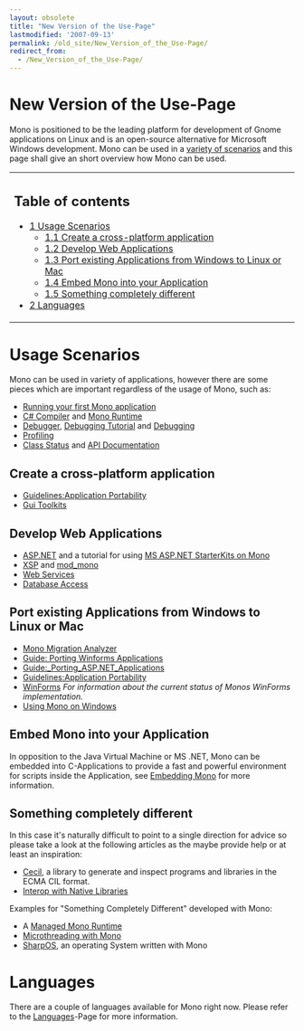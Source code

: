 ```yaml
---
layout: obsolete
title: "New Version of the Use-Page"
lastmodified: '2007-09-13'
permalink: /old_site/New_Version_of_the_Use-Page/
redirect_from:
  - /New_Version_of_the_Use-Page/
---
```


New Version of the Use-Page
===========================

 Mono is positioned to be the leading platform for development of Gnome applications on Linux and is an open-source alternative for Microsoft Windows development. Mono can be used in a [variety of scenarios](#usage-scenarios) and this page shall give an short overview how Mono can be used.

<table>
<col width="100%" />
<tbody>
<tr class="odd">
<td align="left"><h2>Table of contents</h2>
<ul>
<li><a href="#usage-scenarios">1 Usage Scenarios</a>
<ul>
<li><a href="#create-a-cross-platform-application">1.1 Create a cross-platform application</a></li>
<li><a href="#develop-web-applications">1.2 Develop Web Applications</a></li>
<li><a href="#port-existing-applications-from-windows-to-linux-or-mac">1.3 Port existing Applications from Windows to Linux or Mac</a></li>
<li><a href="#embed-mono-into-your-application">1.4 Embed Mono into your Application</a></li>
<li><a href="#something-completely-different">1.5 Something completely different</a></li>
</ul></li>
<li><a href="#languages">2 Languages</a></li>
</ul></td>
</tr>
</tbody>
</table>

Usage Scenarios
===============

Mono can be used in variety of applications, however there are some pieces which are important regardless of the usage of Mono, such as:

-   [Running your first Mono application]({{site.github.url}}/old_site/Running_your_first_Mono_application "Running your first Mono application")
-   [C\# Compiler]({{site.github.url}}/old_site/CSharp_Compiler "CSharp Compiler") and [Mono Runtime]({{site.github.url}}/old_site/Mono:Runtime)
-   [Debugger]({{site.github.url}}/old_site/Debugger "Debugger"), [Debugging Tutorial]({{site.github.url}}/old_site/Guide:Debugger "Guide:Debugger") and [Debugging]({{site.github.url}}/old_site/Debugging "Debugging")
-   [Profiling]({{site.github.url}}/old_site/Profile "Profile")
-   [Class Status]({{site.github.url}}/old_site/Resources#api-completion-status-pages "Resources") and [API Documentation](http://www.go-mono.com/docs/)

Create a cross-platform application
-----------------------------------

-   [Guidelines:Application Portability]({{site.github.url}}/old_site/Guidelines:Application_Portability "Guidelines:Application Portability")
-   [Gui Toolkits]({{site.github.url}}/old_site/Gui_Toolkits "Gui Toolkits")

Develop Web Applications
------------------------

-   [ASP.NET]({{site.github.url}}/old_site/ASP.NET "ASP.NET") and a tutorial for using [MS ASP.NET StarterKits on Mono]({{site.github.url}}/old_site/Guide:StarterKitPrimer "Guide:StarterKitPrimer")
-   [XSP]({{site.github.url}}/old_site/ASP.NET) and [mod\_mono]({{site.github.url}}/old_site/Mod_mono "Mod mono")
-   [Web Services]({{site.github.url}}/old_site/Web_Services "Web Services")
-   [Database Access]({{site.github.url}}/old_site/Database_Access "Database Access")

Port existing Applications from Windows to Linux or Mac
-------------------------------------------------------

-   [Mono Migration Analyzer]({{site.github.url}}/old_site/MoMA "MoMA")
-   [Guide: Porting Winforms Applications]({{site.github.url}}/old_site/Guide:_Porting_Winforms_Applications "Guide: Porting Winforms Applications")
-   [Guide:\_Porting\_ASP.NET\_Applications]({{site.github.url}}/old_site/Guide:_Porting_ASP.NET_Applications "Guide: Porting ASP.NET Applications")
-   [Guidelines:Application Portability]({{site.github.url}}/old_site/Guidelines:Application_Portability "Guidelines:Application Portability")
-   [WinForms]({{site.github.url}}/old_site/WinForms "WinForms") *For information about the current status of Monos WinForms implementation.*
-   [Using Mono on Windows]({{site.github.url}}/old_site/Using_Mono_on_Windows "Using Mono on Windows")

Embed Mono into your Application
--------------------------------

In opposition to the Java Virtual Machine or MS .NET, Mono can be embedded into C-Applications to provide a fast and powerful environment for scripts inside the Application, see [Embedding Mono]({{site.github.url}}/old_site/Embedding_Mono "Embedding Mono") for more information.

Something completely different
------------------------------

In this case it's naturally difficult to point to a single direction for advice so please take a look at the following articles as the maybe provide help or at least an inspiration:

-   [Cecil]({{site.github.url}}/old_site/Cecil "Cecil"), a library to generate and inspect programs and libraries in the ECMA CIL format.
-   [Interop with Native Libraries]({{site.github.url}}/old_site/Interop_with_Native_Libraries "Interop with Native Libraries")

Examples for "Something Completely Different" developed with Mono:

-   A [Managed Mono Runtime](http://razor.occams.info/blog/2006/09/05/a-managed-runtime/)
-   [Microthreading with Mono](http://tirania.org/blog/archive/2006/Jun-07-1.html)
-   [SharpOS](http://sharpos.sourceforge.net/), an operating System written with Mono

Languages
=========

There are a couple of languages available for Mono right now. Please refer to the [Languages]({{site.github.url}}/old_site/Languages "Languages")-Page for more information.

